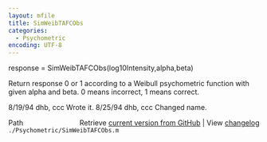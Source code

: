 ```yaml
---
layout: mfile
title: SimWeibTAFCObs
categories:
  - Psychometric
encoding: UTF-8
---
```


response = SimWeibTAFCObs(log10Intensity,alpha,beta)

Return response 0 or 1 according to a Weibull psychometric function
with given alpha and beta.  0 means incorrect, 1 means correct.

8/19/94     dhb, ccc        Wrote it.
8/25/94     dhb, ccc        Changed name.


<div class="code_header" style="text-align:right;">
  <span style="float:left;">Path&nbsp;&nbsp;</span> <span class="counter">Retrieve <a href=
  "https://raw.github.com/Psychtoolbox-3/Psychtoolbox-3/beta/./Psychometric/SimWeibTAFCObs.m">current version from GitHub</a> | View <a href=
  "https://github.com/Psychtoolbox-3/Psychtoolbox-3/commits/beta/./Psychometric/SimWeibTAFCObs.m">changelog</a></span>
</div>
<div class="code">
  <code>./Psychometric/SimWeibTAFCObs.m</code>
</div>
